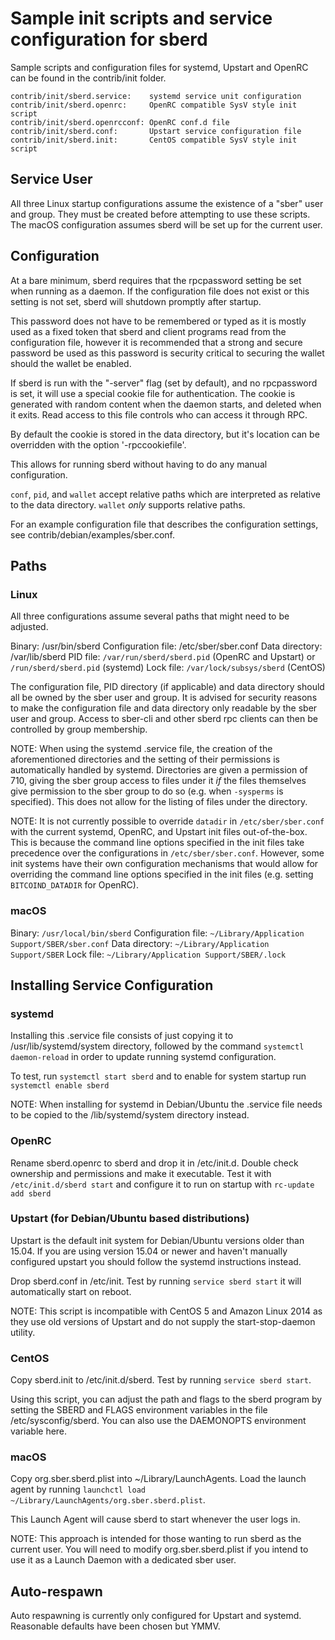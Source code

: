 Sample init scripts and service configuration for sberd
==========================================================

Sample scripts and configuration files for systemd, Upstart and OpenRC
can be found in the contrib/init folder.

    contrib/init/sberd.service:    systemd service unit configuration
    contrib/init/sberd.openrc:     OpenRC compatible SysV style init script
    contrib/init/sberd.openrcconf: OpenRC conf.d file
    contrib/init/sberd.conf:       Upstart service configuration file
    contrib/init/sberd.init:       CentOS compatible SysV style init script

Service User
---------------------------------

All three Linux startup configurations assume the existence of a "sber" user
and group.  They must be created before attempting to use these scripts.
The macOS configuration assumes sberd will be set up for the current user.

Configuration
---------------------------------

At a bare minimum, sberd requires that the rpcpassword setting be set
when running as a daemon.  If the configuration file does not exist or this
setting is not set, sberd will shutdown promptly after startup.

This password does not have to be remembered or typed as it is mostly used
as a fixed token that sberd and client programs read from the configuration
file, however it is recommended that a strong and secure password be used
as this password is security critical to securing the wallet should the
wallet be enabled.

If sberd is run with the "-server" flag (set by default), and no rpcpassword is set,
it will use a special cookie file for authentication. The cookie is generated with random
content when the daemon starts, and deleted when it exits. Read access to this file
controls who can access it through RPC.

By default the cookie is stored in the data directory, but it's location can be overridden
with the option '-rpccookiefile'.

This allows for running sberd without having to do any manual configuration.

`conf`, `pid`, and `wallet` accept relative paths which are interpreted as
relative to the data directory. `wallet` *only* supports relative paths.

For an example configuration file that describes the configuration settings,
see contrib/debian/examples/sber.conf.

Paths
---------------------------------

### Linux

All three configurations assume several paths that might need to be adjusted.

Binary:              /usr/bin/sberd
Configuration file:  /etc/sber/sber.conf
Data directory:      /var/lib/sberd
PID file:            `/var/run/sberd/sberd.pid` (OpenRC and Upstart) or `/run/sberd/sberd.pid` (systemd)
Lock file:           `/var/lock/subsys/sberd` (CentOS)

The configuration file, PID directory (if applicable) and data directory
should all be owned by the sber user and group.  It is advised for security
reasons to make the configuration file and data directory only readable by the
sber user and group.  Access to sber-cli and other sberd rpc clients
can then be controlled by group membership.

NOTE: When using the systemd .service file, the creation of the aforementioned
directories and the setting of their permissions is automatically handled by
systemd. Directories are given a permission of 710, giving the sber group
access to files under it _if_ the files themselves give permission to the
sber group to do so (e.g. when `-sysperms` is specified). This does not allow
for the listing of files under the directory.

NOTE: It is not currently possible to override `datadir` in
`/etc/sber/sber.conf` with the current systemd, OpenRC, and Upstart init
files out-of-the-box. This is because the command line options specified in the
init files take precedence over the configurations in
`/etc/sber/sber.conf`. However, some init systems have their own
configuration mechanisms that would allow for overriding the command line
options specified in the init files (e.g. setting `BITCOIND_DATADIR` for
OpenRC).

### macOS

Binary:              `/usr/local/bin/sberd`
Configuration file:  `~/Library/Application Support/SBER/sber.conf`
Data directory:      `~/Library/Application Support/SBER`
Lock file:           `~/Library/Application Support/SBER/.lock`

Installing Service Configuration
-----------------------------------

### systemd

Installing this .service file consists of just copying it to
/usr/lib/systemd/system directory, followed by the command
`systemctl daemon-reload` in order to update running systemd configuration.

To test, run `systemctl start sberd` and to enable for system startup run
`systemctl enable sberd`

NOTE: When installing for systemd in Debian/Ubuntu the .service file needs to be copied to the /lib/systemd/system directory instead.

### OpenRC

Rename sberd.openrc to sberd and drop it in /etc/init.d.  Double
check ownership and permissions and make it executable.  Test it with
`/etc/init.d/sberd start` and configure it to run on startup with
`rc-update add sberd`

### Upstart (for Debian/Ubuntu based distributions)

Upstart is the default init system for Debian/Ubuntu versions older than 15.04. If you are using version 15.04 or newer and haven't manually configured upstart you should follow the systemd instructions instead.

Drop sberd.conf in /etc/init.  Test by running `service sberd start`
it will automatically start on reboot.

NOTE: This script is incompatible with CentOS 5 and Amazon Linux 2014 as they
use old versions of Upstart and do not supply the start-stop-daemon utility.

### CentOS

Copy sberd.init to /etc/init.d/sberd. Test by running `service sberd start`.

Using this script, you can adjust the path and flags to the sberd program by
setting the SBERD and FLAGS environment variables in the file
/etc/sysconfig/sberd. You can also use the DAEMONOPTS environment variable here.

### macOS

Copy org.sber.sberd.plist into ~/Library/LaunchAgents. Load the launch agent by
running `launchctl load ~/Library/LaunchAgents/org.sber.sberd.plist`.

This Launch Agent will cause sberd to start whenever the user logs in.

NOTE: This approach is intended for those wanting to run sberd as the current user.
You will need to modify org.sber.sberd.plist if you intend to use it as a
Launch Daemon with a dedicated sber user.

Auto-respawn
-----------------------------------

Auto respawning is currently only configured for Upstart and systemd.
Reasonable defaults have been chosen but YMMV.
